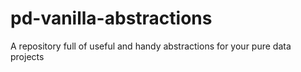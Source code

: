 # pd-vanilla-abstractions
A repository full of useful and handy abstractions for your pure data projects
